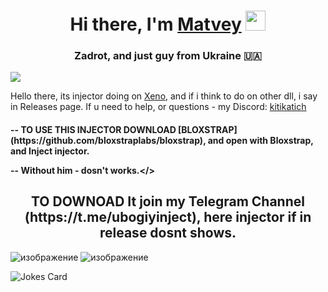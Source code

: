 <h1 align="center">Hi there, I'm <a href="https://discordapp.com/users/958802222811070545/" target="_blank">Matvey</a>  
<img src="https://github.com/blackcater/blackcater/raw/main/images/Hi.gif" height="32"/></h1>
<h3 align="center">Zadrot, and just guy from Ukraine 🇺🇦</h3>

![](https://komarev.com/ghpvc/?username=zidekk-daun&color=blueviolet)

Hello there, its injector doing on [Xeno](https://discord.gg/xeno-now), and if i think to do on other dll, i say in Releases page.
If u need to help, or questions - my Discord: [kitikatich](https://discordapp.com/users/958802222811070545/)

<h4>-- TO USE THIS INJECTOR DOWNLOAD [BLOXSTRAP](https://github.com/bloxstraplabs/bloxstrap), and open with Bloxstrap, and Inject injector.  

-- Without him - dosn't works.</></h4>


<h2 align="center">TO DOWNOAD It join my Telegram Channel (https://t.me/ubogiyinject), here injector if in release dosnt shows.</></h2>


![изображение](https://github.com/user-attachments/assets/33431d42-58f9-4315-9901-38b9636ce084)
![изображение](https://github.com/user-attachments/assets/207fd4d0-f519-4fbc-97f6-ba0773f55799)





![Jokes Card](https://readme-jokes.vercel.app/api)
